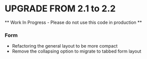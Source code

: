 UPGRADE FROM 2.1 to 2.2
=======================

** Work In Progress - Please do not use this code in production **

### Form

  * Refactoring the general layout to be more compact
  * Remove the collapsing option to migrate to tabbed form layout

